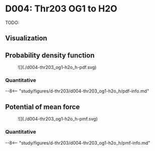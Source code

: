 # D004: Thr203 OG1 to H2O

TODO:

## Visualization

<div id="reduced-view" class="mol-container"></div>
<script>
document.addEventListener('DOMContentLoaded', (event) => {
    const viewer = molstar.Viewer.create('reduced-view', {
        layoutIsExpanded: false,
        layoutShowControls: false,
        layoutShowRemoteState: false,
        layoutShowSequence: true,
        layoutShowLog: false,
        layoutShowLeftPanel: false,
        viewportShowExpand: true,
        viewportShowSelectionMode: true,
        viewportShowAnimation: false,
        pdbProvider: 'rcsb',
    }).then(viewer => {
        // viewer.loadStructureFromUrl("/analysis/005-rogfp-glh-md/data/traj/frame_106403.pdb", "pdb");
        viewer.loadSnapshotFromUrl("/misc/002-molstar-states/reduced-example.molj", "molj");
    });
});
</script>

## Probability density function

<figure markdown>
![](./d004-thr203_og1-h2o_h-pdf.svg)
</figure>

### Quantitative

--8<-- "study/figures/d-thr203/d004-thr203_og1-h2o_h/pdf-info.md"

## Potential of mean force

<figure markdown>
![](./d004-thr203_og1-h2o_h-pmf.svg)
</figure>

### Quantitative

--8<-- "study/figures/d-thr203/d004-thr203_og1-h2o_h/pmf-info.md"
